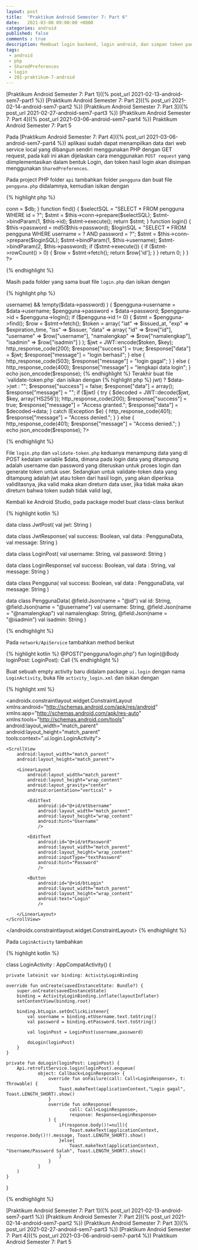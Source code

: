 ```yaml
---
layout: post
title:  "Praktikum Android Semester 7: Part 6"
date:   2021-03-08 09:00:00 +0800
categories: android
published: false
comments : true
description: Membuat login backend, login android, dan simpan token pada SharedPreferences
tags: 
 - android
 - php
 - SharedPreferences
 - login
 - 201-praktikum-7-android
---
```


[Praktikum Android Semester 7: Part 1]({% post_url 2021-02-13-android-sem7-part1 %})
[Praktikum Android Semester 7: Part 2]({% post_url 2021-02-14-android-sem7-part2 %})
[Praktikum Android Semester 7: Part 3]({% post_url 2021-02-27-android-sem7-part3 %})
[Praktikum Android Semester 7: Part 4]({% post_url 2021-03-06-android-sem7-part4 %})
Praktikum Android Semester 7: Part 5

Pada [Praktikum Android Semester 7: Part 4]({% post_url 2021-03-06-android-sem7-part4 %}) aplikasi sudah dapat menampilkan data dari web service local yang dibangun sendiri menggunakan PHP dengan GET request, pada kali ini akan dijelaskan cara menggunakan `POST request` yang diimplementasikan dalam bentuk Login, dan token hasil login akan disimpan menggunakan `SharedPreferences`.

Pada project PHP folder `api` tambahkan folder `pengguna` dan buat file `pengguna.php` didalamnya, kemudian isikan dengan

{% highlight  php %}
<?php
class Pengguna
{

  private $conn;
  public $id;
  public $username;
  public $password;
  public $namalengkap;
  public $isadmin;

  public function __construct($db)
  {
    $this->conn = $db;
  }

    function find()
    {
        $selectSQL = "SELECT * FROM pengguna WHERE id = ?";
        $stmt = $this->conn->prepare($selectSQL);
        $stmt->bindParam(1, $this->id);
        $stmt->execute();

        return $stmt;
    }

    function login()
    {

        $this->password = md5($this->password);

        $loginSQL = "SELECT * FROM pengguna WHERE username = ? AND password = ?";
        $stmt = $this->conn->prepare($loginSQL);
        $stmt->bindParam(1, $this->username);
        $stmt->bindParam(2, $this->password);
        if ($stmt->execute()) {
            if ($stmt->rowCount() > 0) {
                $row = $stmt->fetch();
                return $row['id'];
            }
        }

        return 0;
    }

}
?>
{% endhighlight %}

Masih pada folder yang sama buat file `login.php` dan isikan dengan

{% highlight  php %}
<?php
include_once "../../config/api-header.php";
include_once "pengguna.php";

include_once '../../config/api-core.php';
include_once '../../config/php-jwt-master/src/BeforeValidException.php';
include_once '../../config/php-jwt-master/src/ExpiredException.php';
include_once '../../config/php-jwt-master/src/SignatureInvalidException.php';
include_once '../../config/php-jwt-master/src/JWT.php';

use \Firebase\JWT\JWT;

$pengguna = new Pengguna($db);
$data = json_decode(file_get_contents("php://input"));

$response["success"] = false;
$response["data"] = array();
$response["message"] = "";

if (
    !empty($data->username) &&
    !empty($data->password)
) {
    $pengguna->username = $data->username;
    $pengguna->password = $data->password;
    $pengguna->id = $pengguna->login();
    if ($pengguna->id != 0) {

        $stmt = $pengguna->find();
        $row = $stmt->fetch();
        $token = array(
            "iat" => $issued_at,
            "exp" => $expiration_time,
            "iss" => $issuer,
            "data" => array(
                "id" => $row["id"],
                "username" => $row["username"],
                "namalengkap" => $row["namalengkap"],
                "isadmin" => $row["isadmin"]
            )
        );

        $jwt = JWT::encode($token, $key);

        http_response_code(200);
        $response["success"] = true;
        $response["data"] = $jwt;
        $response["message"] = "login berhasil";
    } else {
        http_response_code(503);
        $response["message"] = "login gagal";
    }
} else {

    http_response_code(400);
    $response["message"] = "lengkapi data login";
}
echo json_encode($response);
{% endhighlight %}

Terakhir buat file `validate-token.php` dan isikan dengan

{% highlight  php %}

<?php
include_once "../../config/api-header.php";
include_once "pengguna.php";

include_once '../../config/api-core.php';
include_once '../../config/php-jwt-master/src/BeforeValidException.php';
include_once '../../config/php-jwt-master/src/ExpiredException.php';
include_once '../../config/php-jwt-master/src/SignatureInvalidException.php';
include_once '../../config/php-jwt-master/src/JWT.php';

use \Firebase\JWT\JWT;

$pengguna = new Pengguna($db);
$data = json_decode(file_get_contents("php://input"));
$jwt = isset($data->jwt) ? $data->jwt : "";

$response["success"] = false;
$response["data"] = array();
$response["message"] = "";

if ($jwt) {
    try {
        $decoded = JWT::decode($jwt, $key, array('HS256'));

        http_response_code(200);
        $response["success"] = true;
        $response["message"] = "Access granted.";
        $response["data"] = $decoded->data;
    } catch (Exception $e) {
        http_response_code(401);
        $response["message"] = "Access denied.";
    }
} else {
    http_response_code(401);
    $response["message"] = "Access denied.";
}
echo json_encode($response);
?>
{% endhighlight %}

File `login.php` dan `validate-token.php` keduanya menampung data yang di POST kedalam variable $data, dimana pada login data yang ditampung adalah username dan password yang diteruskan untuk proses login dan generate token untuk user. Sedangkan untuk validate-token data yang ditampung adalah jwt atau token dari hasil login, yang akan diperiksa validitasnya, jika valid maka akan direturn data user, jika tidak maka akan direturn bahwa token sudah tidak valid lagi,

Kembali ke Android Studio, pada package model buat class-class berikut

{% highlight  kotlin %}

data class JwtPost(
        val jwt: String
)

data class JwtResponse(
        val success: Boolean,
        val data : PenggunaData,
        val message: String
)

data class LoginPost(
        val username: String,
        val password: String
)

data class LoginResponse(
        val success: Boolean,
        val data : String,
        val message: String
)

data class Pengguna(
    val success: Boolean,
    val data : PenggunaData,
    val message: String
)

data class PenggunaData(
        @field:Json(name = "@id")
        val id: String,
        @field:Json(name = "@username")
        val username: String,
        @field:Json(name = "@namalengkap")
        val namalengkap: String,
        @field:Json(name = "@isadmin")
        val isadmin: String
)

{% endhighlight %}

Pada `network/ApiService` tambahkan method berikut

{% highlight  kotlin %}
@POST("pengguna/login.php")
fun login(@Body loginPost: LoginPost): Call<LoginResponse>
{% endhighlight %}

Buat sebuah empty activity baru didalam package `ui.login` dengan nama `LoginActivity`, buka file `activity_login.xml` dan isikan dengan

{% highlight  xml %}
<?xml version="1.0" encoding="utf-8"?>
<androidx.constraintlayout.widget.ConstraintLayout xmlns:android="http://schemas.android.com/apk/res/android"
    xmlns:app="http://schemas.android.com/apk/res-auto"
    xmlns:tools="http://schemas.android.com/tools"
    android:layout_width="match_parent"
    android:layout_height="match_parent"
    tools:context=".ui.login.LoginActivity">

    <ScrollView
        android:layout_width="match_parent"
        android:layout_height="match_parent">

        <LinearLayout
            android:layout_width="match_parent"
            android:layout_height="wrap_content"
            android:layout_gravity="center"
            android:orientation="vertical" >

            <EditText
                android:id="@+id/etUsername"
                android:layout_width="match_parent"
                android:layout_height="wrap_content"
                android:hint="Username"
                />

            <EditText
                android:id="@+id/etPassword"
                android:layout_width="match_parent"
                android:layout_height="wrap_content"
                android:inputType="textPassword"
                android:hint="Password"
                />

            <Button
                android:id="@+id/btLogin"
                android:layout_width="match_parent"
                android:layout_height="wrap_content"
                android:text="Login"
                />

        </LinearLayout>
    </ScrollView>
</androidx.constraintlayout.widget.ConstraintLayout>
{% endhighlight %}

Pada `LoginActivity` tambahkan

{% highlight  kotlin %}

class LoginActivity : AppCompatActivity() {

    private lateinit var binding: ActivityLoginBinding

    override fun onCreate(savedInstanceState: Bundle?) {
        super.onCreate(savedInstanceState)
        binding = ActivityLoginBinding.inflate(layoutInflater)
        setContentView(binding.root)

        binding.btLogin.setOnClickListener{
            val username = binding.etUsername.text.toString()
            val password = binding.etPassword.text.toString()

            val loginPost = LoginPost(username,password)

            doLogin(loginPost)
        }
    }

    private fun doLogin(loginPost: LoginPost) {
        Api.retrofitService.login(loginPost).enqueue(
                object: Callback<LoginResponse> {
                    override fun onFailure(call: Call<LoginResponse>, t: Throwable) {
                        Toast.makeText(applicationContext,"Login gagal", Toast.LENGTH_SHORT).show()
                    }
                    override fun onResponse(
                            call: Call<LoginResponse>,
                            response: Response<LoginResponse>
                    ) {
                        if(response.body()!=null){
                            Toast.makeText(applicationContext, response.body()!!.message, Toast.LENGTH_SHORT).show()
                        }else{
                            Toast.makeText(applicationContext, "Username/Password Salah", Toast.LENGTH_SHORT).show()
                        }
                    }
                }
        )
    }
}

{% endhighlight %}



[Praktikum Android Semester 7: Part 1]({% post_url 2021-02-13-android-sem7-part1 %})
[Praktikum Android Semester 7: Part 2]({% post_url 2021-02-14-android-sem7-part2 %})
[Praktikum Android Semester 7: Part 3]({% post_url 2021-02-27-android-sem7-part3 %})
[Praktikum Android Semester 7: Part 4]({% post_url 2021-03-06-android-sem7-part4 %})
Praktikum Android Semester 7: Part 5